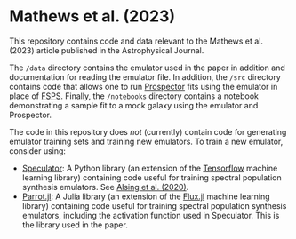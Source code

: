 # Mathews et al. (2023)

This repository contains code and data relevant to the Mathews et al. (2023) article published in the Astrophysical Journal.

The `/data` directory contains the emulator used in the paper in addition and documentation for reading the emulator file. In addition, the `/src` directory contains code that allows one to run [Prospector](https://github.com/bd-j/prospector) fits using the emulator in place of [FSPS](https://github.com/cconroy20/fsps). Finally, the `/notebooks` directory contains a notebook demonstrating a sample fit to a mock galaxy using the emulator and Prospector.

The code in this repository does *not* (currently) contain code for generating emulator training sets and training new emulators. To train a new emulator, consider using:
- [Speculator](https://github.com/justinalsing/speculator): A Python library (an extension of the [Tensorflow](https://github.com/tensorflow/tensorflow) machine learning library) containing code useful for training spectral population synthesis emulators. See [Alsing et al. (2020)](https://doi.org/10.3847/1538-4365/ab917f).
- [Parrot.jl](https://github.com/elijahmathews/Parrot.jl): A Julia library (an extension of the [Flux.jl](https://github.com/FluxML/Flux.jl) machine learning library) containing code useful for training spectral population synthesis emulators, including the activation function used in Speculator. This is the library used in the paper.
